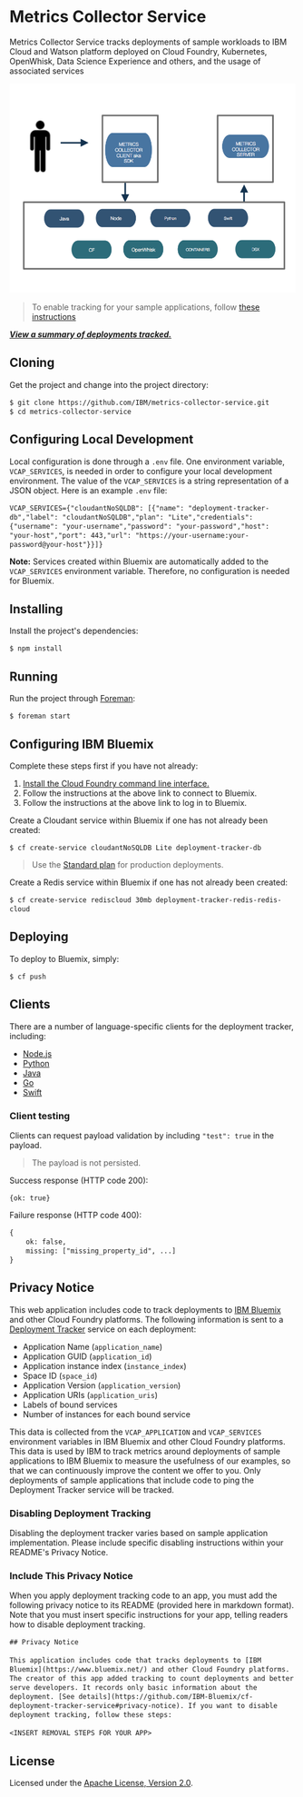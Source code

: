 # Metrics Collector Service

Metrics Collector Service tracks deployments of sample workloads to IBM Cloud and Watson platform deployed on Cloud Foundry, Kubernetes, OpenWhisk, Data Science Experience and others, and the usage of associated services

![Flow](images/metrics-service.png)

> To enable tracking for your sample applications, follow [these instructions]()

[**_View a summary of deployments tracked._**](https://metrics-tracker.mybluemix.net/)

## Cloning

Get the project and change into the project directory:

    $ git clone https://github.com/IBM/metrics-collector-service.git
    $ cd metrics-collector-service

## Configuring Local Development

Local configuration is done through a `.env` file. One environment variable, `VCAP_SERVICES`, is needed in order to configure your local development environment. The value of the `VCAP_SERVICES` is a string representation of a JSON object. Here is an example `.env` file:

    VCAP_SERVICES={"cloudantNoSQLDB": [{"name": "deployment-tracker-db","label": "cloudantNoSQLDB","plan": "Lite","credentials": {"username": "your-username","password": "your-password","host": "your-host","port": 443,"url": "https://your-username:your-password@your-host"}}]}

**Note:**  Services created within Bluemix are automatically added to the `VCAP_SERVICES` environment variable. Therefore, no configuration is needed for Bluemix.

## Installing

Install the project's dependencies:

    $ npm install

## Running

Run the project through [Foreman](https://github.com/ddollar/foreman):

    $ foreman start

## Configuring IBM Bluemix

Complete these steps first if you have not already:

1. [Install the Cloud Foundry command line interface.](https://www.ng.bluemix.net/docs/#starters/install_cli.html)
2. Follow the instructions at the above link to connect to Bluemix.
3. Follow the instructions at the above link to log in to Bluemix.

Create a Cloudant service within Bluemix if one has not already been created:

    $ cf create-service cloudantNoSQLDB Lite deployment-tracker-db

> Use the [Standard plan](https://www.ibm.com/blogs/bluemix/2016/09/new-cloudant-lite-standard-plans-are-live-in-bluemix-public/) for production deployments.

Create a Redis service within Bluemix if one has not already been created:

    $ cf create-service rediscloud 30mb deployment-tracker-redis-redis-cloud

## Deploying

To deploy to Bluemix, simply:

    $ cf push

## Clients

There are a number of language-specific clients for the deployment tracker, including:

- [Node.js](https://github.com/IBM/metrics-collector-client-node)
- [Python](https://github.com/IBM/metrics-collector-client-python)
- [Java](https://github.com/IBM/metrics-collector-client-java)
- [Go](https://github.com/IBM/metrics-collector_client_go)
- [Swift](https://github.com/metrics-collector-client-swift)

### Client testing
Clients can request payload validation by including `"test": true` in the payload. 
> The payload is not persisted.

Success response (HTTP code 200):

```
{ok: true}
```

Failure response (HTTP code 400):

```
{
	ok: false,
	missing: ["missing_property_id", ...]
}
```

## Privacy Notice

This web application includes code to track deployments to [IBM Bluemix](https://www.bluemix.net/) and other Cloud Foundry platforms. The following information is sent to a [Deployment Tracker](https://github.com/IBM/metrics-collector-service) service on each deployment:

* Application Name (`application_name`)
* Application GUID (`application_id`)
* Application instance index (`instance_index`)
* Space ID (`space_id`)
* Application Version (`application_version`)
* Application URIs (`application_uris`)
* Labels of bound services
* Number of instances for each bound service

This data is collected from the `VCAP_APPLICATION` and `VCAP_SERVICES` environment variables in IBM Bluemix and other Cloud Foundry platforms. This data is used by IBM to track metrics around deployments of sample applications to IBM Bluemix to measure the usefulness of our examples, so that we can continuously improve the content we offer to you. Only deployments of sample applications that include code to ping the Deployment Tracker service will be tracked.

### Disabling Deployment Tracking

Disabling the deployment tracker varies based on sample application implementation. Please include specific disabling instructions within your README's Privacy Notice.

### Include This Privacy Notice

When you apply deployment tracking code to an app, you must add the following privacy notice to its README (provided here in markdown format). Note that you must insert specific instructions for your app, telling readers how to disable deployment tracking.

```
## Privacy Notice

This application includes code that tracks deployments to [IBM Bluemix](https://www.bluemix.net/) and other Cloud Foundry platforms. The creator of this app added tracking to count deployments and better serve developers. It records only basic information about the deployment. [See details](https://github.com/IBM-Bluemix/cf-deployment-tracker-service#privacy-notice). If you want to disable deployment tracking, follow these steps:

<INSERT REMOVAL STEPS FOR YOUR APP>

```

## License

Licensed under the [Apache License, Version 2.0](LICENSE.txt).
